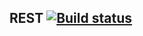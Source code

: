 ## REST [![Build status](https://ci.appveyor.com/api/projects/status/4auh9sq7ihsesak6?svg=true)](https://ci.appveyor.com/project/JuliSparrow/postman)
